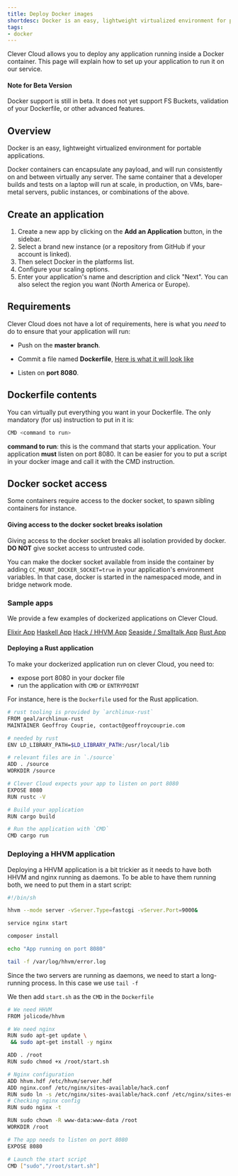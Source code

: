 ```yaml
---
title: Deploy Docker images
shortdesc: Docker is an easy, lightweight virtualized environment for portable applications.
tags:
- docker
---
```


Clever Cloud allows you to deploy any application running inside a
Docker container. This page will explain how to set up your application
to run it on our service.

<div class="panel panel-warning">
  <div class="panel-heading">
     <h4>Note for Beta Version</h4>
  </div>
  <div class="panel-body">
    Docker support is still in beta. It does not yet support FS Buckets, validation of your Dockerfile, or other advanced features.
  </div>
</div>

## Overview

Docker is an easy, lightweight virtualized environment for portable
applications.

Docker containers can encapsulate any payload, and will run consistently
on and between virtually any server. The same container that a developer
builds and tests on a laptop will run at scale, in production, on VMs,
bare-metal servers, public instances, or combinations of the above.

## Create an application

1. Create a new app by clicking on the **Add an Application** button, in the sidebar.
2. Select a brand new instance (or a repository from GitHub if your account is linked).
3. Then select Docker in the platforms list.
4. Configure your scaling options.
5. Enter your application's name and description and click "Next". You can also select the region you want (North America or Europe).

## Requirements

Clever Cloud does not have a lot of requirements, here is what you *need*
to do to ensure that your application will run:

* Push on the **master branch**.

* Commit a file named **Dockerfile**, [Here is what it will look like](https://docs.docker.com/engine/userguide/eng-image/dockerfile_best-practices "Dockerfile")

* Listen on **port 8080**.

## Dockerfile contents

You can virtually put everything you want in your Dockerfile. The only
mandatory (for us) instruction to put in it is:

```bash
CMD <command to run>
```

**command to run**: this is the command that starts your
   application. Your application **must** listen on port 8080. It can be
   easier for you to put a script in your docker image and call it with
   the CMD instruction.

## Docker socket access

Some containers require access to the docker socket, to spawn sibling containers for instance.

<div class="panel panel-warning">
  <div class="panel-heading">
    <h4 class="panel-title">Giving access to the docker socket breaks isolation</h4>
  </div>
  <div class="panel-body">
    <p>
    Giving access to the docker socket breaks all isolation provided by docker. <b>DO NOT</b> give socket access to untrusted code.
    </p>
  </div>
</div>

You can make the docker socket available from inside the container by adding `CC_MOUNT_DOCKER_SOCKET=true` in your application's environment variables. In that case, docker is started in the namespaced mode, and in bridge network mode.

### Sample apps

We provide a few examples of dockerized applications on Clever Cloud.

[Elixir App](https://github.com/CleverCloud/demo-docker-elixir/blob/master/Dockerfile)
[Haskell App](https://github.com/CleverCloud/demo-haskell)
[Hack / HHVM App](https://github.com/CleverCloud/demo-hhvm)
[Seaside / Smalltalk App](https://github.com/CleverCloud/demo-seaside)
[Rust App](https://github.com/CleverCloud/demo-rust)

#### Deploying a Rust application

To make your dockerized application run on clever Cloud, you need to:

 - expose port 8080 in your docker file
 - run the application with `CMD` or `ENTRYPOINT`

For instance, here is the `Dockerfile` used for the Rust application.

```bash
# rust tooling is provided by `archlinux-rust`
FROM geal/archlinux-rust
MAINTAINER Geoffroy Couprie, contact@geoffroycouprie.com

# needed by rust
ENV LD_LIBRARY_PATH=$LD_LIBRARY_PATH:/usr/local/lib

# relevant files are in `./source`
ADD . /source
WORKDIR /source

# Clever Cloud expects your app to listen on port 8080
EXPOSE 8080
RUN rustc -V

# Build your application
RUN cargo build

# Run the application with `CMD`
CMD cargo run
```

### Deploying a HHVM application

Deploying a HHVM application is a bit trickier as it needs to have both HHVM
and nginx running as daemons. To be able to have them running both, we need to
put them in a start script:

```bash
#!/bin/sh

hhvm --mode server -vServer.Type=fastcgi -vServer.Port=9000&

service nginx start

composer install

echo "App running on port 8080"

tail -f /var/log/hhvm/error.log
```

Since the two servers are running as daemons, we need to start a long-running
process. In this case we use `tail -f`

We then add `start.sh` as the `CMD` in the `Dockerfile`

```bash
# We need HHVM
FROM jolicode/hhvm

# We need nginx
RUN sudo apt-get update \
 && sudo apt-get install -y nginx

ADD . /root
RUN sudo chmod +x /root/start.sh

# Nginx configuration
ADD hhvm.hdf /etc/hhvm/server.hdf
ADD nginx.conf /etc/nginx/sites-available/hack.conf
RUN sudo ln -s /etc/nginx/sites-available/hack.conf /etc/nginx/sites-enabled/hack.conf
# Checking nginx config
RUN sudo nginx -t

RUN sudo chown -R www-data:www-data /root
WORKDIR /root

# The app needs to listen on port 8080
EXPOSE 8080

# Launch the start script
CMD ["sudo","/root/start.sh"]
```

